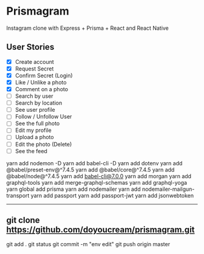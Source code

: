 # Prismagram

Instagram clone with Express + Prisma + React and React Native

## User Stories

- [x] Create account
- [x] Request Secret
- [x] Confirm Secret (Login)
- [x] Like / Unlike a photo
- [x] Comment on a photo
- [ ] Search by user
- [ ] Search by location
- [ ] See user profile
- [ ] Follow / Unfollow User
- [ ] See the full photo
- [ ] Edit my profile
- [ ] Upload a photo
- [ ] Edit the photo (Delete)
- [ ] See the feed

yarn add nodemon -D
yarn add babel-cli -D
yarn add dotenv
yarn add @babel/preset-env@^7.4.5
yarn add @babel/core@^7.4.5
yarn add @babel/node@^7.4.5
yarn add babel-cli@7.0.0
yarn add morgan
yarn add graphql-tools
yarn add merge-graphql-schemas
yarn add graphql-yoga
yarn global add prisma
yarn add nodemailer
yarn add nodemailer-mailgun-transport
yarn add passport
yarn add passport-jwt
yarn add jsonwebtoken

------------------------------------------------------
git clone https://github.com/doyoucream/prismagram.git
------------------------------------------------------

git add .
git status
git commit -m "env edit"
git push origin master